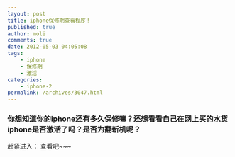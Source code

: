 ```yaml
---
layout: post
title: iphone保修期查看程序！
published: true
author: moli
comments: true
date: 2012-05-03 04:05:08
tags:
    - iphone
    - 保修期
    - 激活
categories:
    - iphone-2
permalink: /archives/3047.html
---
```

### 你想知道你的iphone还有多久保修嘛？还想看看自己在网上买的水货iphone是否激活了吗？是否为翻新机呢？

赶紧进入： 查看吧~~~
